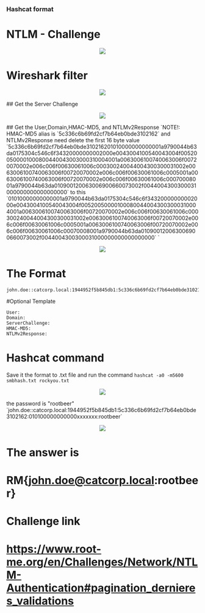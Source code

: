 ### Hashcat format

# NTLM - Challenge
<p align="center">
  <img height="auto" width="auto" src="https://i.imgur.com/j38z1eC.png">
</p>

# Wireshark filter 
<p align="center">
  <img height="auto" width="auto" src="https://i.imgur.com/H6FzN1J.png">
</p>
## Get the Server Challenge
<p align="center">
  <img height="auto" width="auto" src="https://i.imgur.com/5SptLWJ.png">
</p>
## Get the User,Domain,HMAC-MD5, and NTLMv2Response `NOTE!: HMAC-MD5 alias is `5c336c6b69fd2cf7b64eb0bde3102162` and NTLMv2Response need delete the first 16 byte value `5c336c6b69fd2cf7b64eb0bde310216201010000000000001a9790044b63da0175304c546c6f34320000000002000e0043004100540043004f005200500001000800440043003000310004001a0063006100740063006f00720070002e006c006f00630061006c000300240044004300300031002e0063006100740063006f00720070002e006c006f00630061006c0005001a0063006100740063006f00720070002e006c006f00630061006c00070008001a9790044b63da010900120063006900660073002f0044004300300031000000000000000000` to this `01010000000000001a9790044b63da0175304c546c6f34320000000002000e0043004100540043004f005200500001000800440043003000310004001a0063006100740063006f00720070002e006c006f00630061006c000300240044004300300031002e0063006100740063006f00720070002e006c006f00630061006c0005001a0063006100740063006f00720070002e006c006f00630061006c00070008001a9790044b63da010900120063006900660073002f0044004300300031000000000000000000`  `
<p align="center">
  <img height="auto" width="auto" src="https://i.imgur.com/ptqopr0.png">
</p>



# The Format
```
john.doe::catcorp.local:1944952f5b845db1:5c336c6b69fd2cf7b64eb0bde3102162:01010000000000001a9790044b63da0175304c546c6f34320000000002000e0043004100540043004f005200500001000800440043003000310004001a0063006100740063006f00720070002e006c006f00630061006c000300240044004300300031002e0063006100740063006f00720070002e006c006f00630061006c0005001a0063006100740063006f00720070002e006c006f00630061006c00070008001a9790044b63da010900120063006900660073002f0044004300300031000000000000000000
```

#Optional Template 
```
User:
Domain:
ServerChallenge:
HMAC-MD5:
NTLMv2Response:
```
# Hashcat command
Save it the format to .txt file and run the command `hashcat -a0 -m5600 smbhash.txt rockyou.txt`
<p align="center">
  <img height="auto" width="auto" src="https://i.imgur.com/DzL2oEf.png">
</p>
the password is "rootbeer" `john.doe::catcorp.local:1944952f5b845db1:5c336c6b69fd2cf7b64eb0bde3102162:010100000000000xxxxxxx:rootbeer`
<p align="center">
  <img height="auto" width="auto" src="https://i.imgur.com/KVHbsBt.png">
</p>

# The answer is 
# RM{john.doe@catcorp.local:rootbeer}

# Challenge link 
# https://www.root-me.org/en/Challenges/Network/NTLM-Authentication#pagination_dernieres_validations
